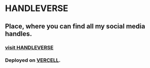 # HANDLEVERSE

## Place, where you can find all my social media handles.
### [visit HANDLEVERSE](https://handle-verse.vercel.app/)
### Deployed on [VERCELL](https://vercel.com/dashboard).